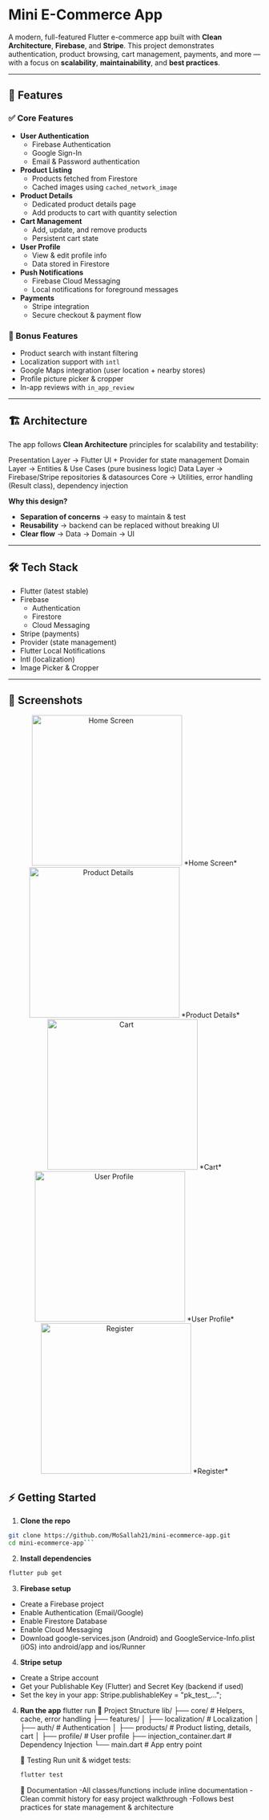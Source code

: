 # Mini E-Commerce App

A modern, full-featured Flutter e-commerce app built with **Clean Architecture**, **Firebase**, and **Stripe**. This project demonstrates authentication, product browsing, cart management, payments, and more — with a focus on **scalability**, **maintainability**, and **best practices**.

---

## 🚀 Features

### ✅ Core Features
- **User Authentication**
    - Firebase Authentication
    - Google Sign-In
    - Email & Password authentication
- **Product Listing**
    - Products fetched from Firestore
    - Cached images using `cached_network_image`
- **Product Details**
    - Dedicated product details page
    - Add products to cart with quantity selection
- **Cart Management**
    - Add, update, and remove products
    - Persistent cart state
- **User Profile**
    - View & edit profile info
    - Data stored in Firestore
- **Push Notifications**
    - Firebase Cloud Messaging
    - Local notifications for foreground messages
- **Payments**
    - Stripe integration
    - Secure checkout & payment flow

### 🎁 Bonus Features
- Product search with instant filtering
- Localization support with `intl`
- Google Maps integration (user location + nearby stores)
- Profile picture picker & cropper
- In-app reviews with `in_app_review`

---

## 🏗️ Architecture

The app follows **Clean Architecture** principles for scalability and testability:

Presentation Layer → Flutter UI + Provider for state management
Domain Layer → Entities & Use Cases (pure business logic)
Data Layer → Firebase/Stripe repositories & datasources
Core → Utilities, error handling (Result class), dependency injection


**Why this design?**
- **Separation of concerns** → easy to maintain & test
- **Reusability** → backend can be replaced without breaking UI
- **Clear flow** → Data → Domain → UI

---

## 🛠️ Tech Stack
- Flutter (latest stable)
- Firebase
    - Authentication
    - Firestore
    - Cloud Messaging
- Stripe (payments)
- Provider (state management)
- Flutter Local Notifications
- Intl (localization)
- Image Picker & Cropper

---

## 📸 Screenshots

<div align="center">

<img src="https://firebasestorage.googleapis.com/v0/b/fluuter-learning.appspot.com/o/app%2F1.jpg?alt=media&token=86a1cd9f-449d-4c6d-8adf-4cd666a6ab73" width="300px" alt="Home Screen">  
*Home Screen*

<img src="https://firebasestorage.googleapis.com/v0/b/fluuter-learning.appspot.com/o/app%2F2.jpg?alt=media&token=fb47a744-a25f-4a25-a0be-46ceabc24878" width="300px" alt="Product Details">  
*Product Details*

<img src="https://firebasestorage.googleapis.com/v0/b/fluuter-learning.appspot.com/o/app%2F3.jpg?alt=media&token=c8271ded-cd4a-48fb-a53c-fbe4342fb661" width="300px" alt="Cart">  
*Cart*

<img src="https://firebasestorage.googleapis.com/v0/b/fluuter-learning.appspot.com/o/app%2F9.jpg?alt=media&token=9250f0e1-c679-4ceb-b217-ef7e70532830" width="300px" alt="User Profile">  
*User Profile*

<img src="https://firebasestorage.googleapis.com/v0/b/fluuter-learning.appspot.com/o/app%2F5.jpg?alt=media&token=376ca7f5-d5fc-4f52-bc9f-fdc6e318698e" width="300px" alt="Register">  
*Register*

</div>

## ⚡ Getting Started

1. **Clone the repo**
```bash
git clone https://github.com/MoSallah21/mini-ecommerce-app.git
cd mini-ecommerce-app```
```
2. **Install dependencies**
```bash
flutter pub get
```
3. **Firebase setup**

- Create a Firebase project
- Enable Authentication (Email/Google)
- Enable Firestore Database
- Enable Cloud Messaging
- Download google-services.json (Android) and GoogleService-Info.plist (iOS) into android/app and ios/Runner
4. **Stripe setup**
- Create a Stripe account
- Get your Publishable Key (Flutter) and Secret Key (backend if used)
- Set the key in your app:
  Stripe.publishableKey = "pk_test_...";
4. **Run the app**
   flutter run
   📂 Project Structure
   lib/
   ├── core/                   # Helpers, cache, error handling
   ├── features/
   │   ├── localization/       # Localization
   │   ├── auth/               # Authentication
   │   ├── products/           # Product listing, details, cart
   │   ├── profile/            # User profile
   ├── injection_container.dart # Dependency Injection
   └── main.dart               # App entry point

    🧪 Testing
    Run unit & widget tests:
    ```bash
    flutter test
    ```
    📖 Documentation
    -All classes/functions include inline documentation
    -Clean commit history for easy project walkthrough
    -Follows best practices for state management & architecture
